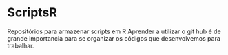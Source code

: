 # ScriptsR
Repositórios para armazenar scripts em R
Aprender a utilizar o git hub é de grande importancia para se organizar os códigos que desenvolvemos para trabalhar.

